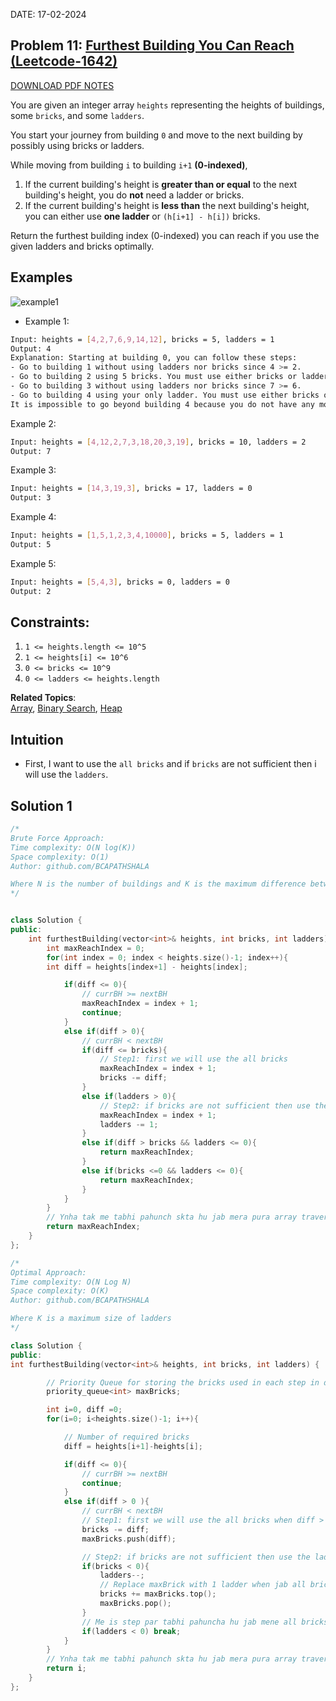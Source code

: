 DATE: 17-02-2024

## Problem 11: [ Furthest Building You Can Reach (Leetcode-1642) ](https://leetcode.com/problems/furthest-building-you-can-reach/)

[DOWNLOAD PDF NOTES](https://drive.google.com/drive/u/1/folders/1V1lszXbUO97guTtDgW8AWcIkryRB2uW9)

You are given an integer array `heights` representing the heights of buildings, some `bricks`, and some `ladders`.

You start your journey from building `0` and move to the next building by possibly using bricks or ladders.

While moving from building `i` to building `i+1` **(0-indexed)**,

1. If the current building's height is **greater than or equal** to the next building's height, you do **not** need a ladder or bricks.
2. If the current building's height is **less than** the next building's height, you can either use **one ladder** or `(h[i+1] - h[i])` bricks.

Return the furthest building index (0-indexed) you can reach if you use the given ladders and bricks optimally.

## Examples

![example1](https://assets.leetcode.com/uploads/2020/10/27/q4.gif)

- Example 1:

```bash
Input: heights = [4,2,7,6,9,14,12], bricks = 5, ladders = 1
Output: 4
Explanation: Starting at building 0, you can follow these steps:
- Go to building 1 without using ladders nor bricks since 4 >= 2.
- Go to building 2 using 5 bricks. You must use either bricks or ladders because 2 < 7.
- Go to building 3 without using ladders nor bricks since 7 >= 6.
- Go to building 4 using your only ladder. You must use either bricks or ladders because 6 < 9.
It is impossible to go beyond building 4 because you do not have any more bricks or ladders.
```

Example 2:

```bash
Input: heights = [4,12,2,7,3,18,20,3,19], bricks = 10, ladders = 2
Output: 7
```

Example 3:

```bash
Input: heights = [14,3,19,3], bricks = 17, ladders = 0
Output: 3
```

Example 4:

```bash
Input: heights = [1,5,1,2,3,4,10000], bricks = 5, ladders = 1
Output: 5
```

Example 5:

```bash
Input: heights = [5,4,3], bricks = 0, ladders = 0
Output: 2
```

## Constraints:

1. `1 <= heights.length <= 10^5`
2. `1 <= heights[i] <= 10^6`
3. `0 <= bricks <= 10^9`
4. `0 <= ladders <= heights.length`

**Related Topics**:  
[Array](https://leetcode.com/tag/array/), [Binary Search](https://leetcode.com/tag/binary-search/), [Heap](https://leetcode.com/tag/heap/)

## Intuition

- First, I want to use the `all bricks` and if `bricks` are not sufficient then i will use the `ladders`.

## Solution 1

```cpp
/*
Brute Force Approach:
Time complexity: O(N log(K))
Space complexity: O(1)
Author: github.com/BCAPATHSHALA

Where N is the number of buildings and K is the maximum difference between heights
*/


class Solution {
public:
    int furthestBuilding(vector<int>& heights, int bricks, int ladders) {
        int maxReachIndex = 0;
        for(int index = 0; index < heights.size()-1; index++){
        int diff = heights[index+1] - heights[index];

            if(diff <= 0){
                // currBH >= nextBH
                maxReachIndex = index + 1;
                continue;
            }
            else if(diff > 0){
                // currBH < nextBH
                if(diff <= bricks){
                    // Step1: first we will use the all bricks
                    maxReachIndex = index + 1;
                    bricks -= diff;
                }
                else if(ladders > 0){
                    // Step2: if bricks are not sufficient then use the ladders
                    maxReachIndex = index + 1;
                    ladders -= 1;
                }
                else if(diff > bricks && ladders <= 0){
                    return maxReachIndex;
                }
                else if(bricks <=0 && ladders <= 0){
                    return maxReachIndex;
                }
            }
        }
        // Ynha tak me tabhi pahunch skta hu jab mera pura array traverse hu chuka hoga
        return maxReachIndex;
    }
};

```

```cpp
/*
Optimal Approach:
Time complexity: O(N Log N)
Space complexity: O(K)
Author: github.com/BCAPATHSHALA

Where K is a maximum size of ladders
*/

class Solution {
public:
int furthestBuilding(vector<int>& heights, int bricks, int ladders) {

        // Priority Queue for storing the bricks used in each step in decreasing order (Max at top)
        priority_queue<int> maxBricks;

        int i=0, diff =0;
        for(i=0; i<heights.size()-1; i++){

            // Number of required bricks
            diff = heights[i+1]-heights[i];

            if(diff <= 0){
                // currBH >= nextBH
                continue;
            }
            else if(diff > 0 ){
                // currBH < nextBH
                // Step1: first we will use the all bricks when diff > 0
                bricks -= diff;
                maxBricks.push(diff);

                // Step2: if bricks are not sufficient then use the ladders
                if(bricks < 0){
                    ladders--;
                    // Replace maxBrick with 1 ladder when jab all bricks use ho chuke ho
                    bricks += maxBricks.top();
                    maxBricks.pop();
                }
                // Me is step par tabhi pahuncha hu jab mene all bricks and ladders ko use kr liya hai
                if(ladders < 0) break;
            }
        }
        // Ynha tak me tabhi pahunch skta hu jab mera pura array traverse hu chuka hoga
        return i;
    }
};

```
